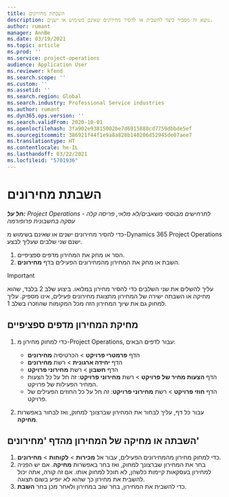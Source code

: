 ```yaml
---
title: השבתת מחירונים
description: נושא זה מסביר כיצד להשבית או להסיר מחירונים שאינם בשימוש או ישנים.
author: rumant
manager: AnnBe
ms.date: 03/19/2021
ms.topic: article
ms.prod: ''
ms.service: project-operations
audience: Application User
ms.reviewer: kfend
ms.search.scope: ''
ms.custom: ''
ms.assetid: ''
ms.search.region: Global
ms.search.industry: Professional Service industries
ms.author: rumant
ms.dyn365.ops.version: ''
ms.search.validFrom: 2020-10-01
ms.openlocfilehash: 3fa902e93815002be7d6915880cd7759dbbde5ef
ms.sourcegitcommit: 386921f44f1e9a8a828b140206d52945de07aee7
ms.translationtype: HT
ms.contentlocale: he-IL
ms.lasthandoff: 03/22/2021
ms.locfileid: "5701936"
---
```

# <a name="deactivate-price-lists"></a>השבתת מחירונים 

_**חל על:** Project Operations לתרחישים מבוססי משאבים/לא מלאי, פריסה קלה - עסקה בחשבונית פרופורמה_

כדי להסיר מחירונים ישנים או שאינם בשימוש מ-Dynamics 365 Project Operations ישנם שני שלבים שעליך לבצע. 

1. הסר או מחק את המחירון מדפים ספציפיים.
2. השבת או מחק את המחירון מהמחירונים הפעילים בדף **מחירונים**.

>[!IMPORTANT]
> עליך להשלים את שני השלבים כדי להסיר מחירון במלואו. ביצוע שלב 2 בלבד, שהוא מחיקה או השבתה ישירה של המחירון מתצוגת מחירונים פעילים, אינו מספיק. עליך למחוק גם את שיוך המחירון הזה מכל המקומות שהוזכרו בשלב 1.

## <a name="delete-the-price-list-from-specific-pages"></a>מחיקת המחירון מדפים ספציפיים
1. כדי למחוק מחירון מ-Project Operations, עבור לדפים הבאים:  

      - הדף **פרמטרי פרויקט** > הכרטיסיה **מחירונים**
      - הדף **יחידה ארגונית** > רשת **מחירונים**
      - הדף **חשבון** > רשת **מחירוני פרויקט**
      - הדף **הצעות מחיר של פרויקט** > רשת **מחירוני פרויקט**: זה חל על כל הצעות המחיר הפעילות של פרויקט.
      - הדף **חוזי פרויקט** > רשת **מחירוני פרויקט**: זה חל על כל החוזים הפעילים של פרויקט.

 2. עבור כל דף, עליך לבחור את המחירון שברצונך למחוק, ואז לבחור באפשרות **מחיקה**. 
 
## <a name="delete-or-deactivate-the-price-list-from-the-price-lists-page"></a>השבתה או מחיקה של המחירון מהדף 'מחירונים'
 
1. כדי למחוק מחירון מהמחירונים הפעילים, עבור אל **מכירות** > **לקוחות** > **מחירונים**. 
2. בחר את המחירון שברצונך למחוק, ואז בחר באפשרות **מחיקה**. אם יש הפניה למחירון בעסקאות קיימות כלשהן, לא תוכל למחוק אותו. אם זה קורה, אתה יכול להשבית את מחירון כך שהוא לא יופיע בשום תצוגה. 
3. כדי להשבית את המחירון, בחר שוב במחירון ולאחר מכן בחר **השבת**.   

